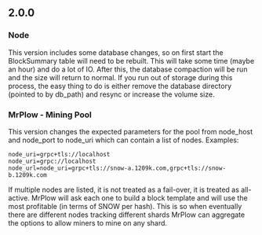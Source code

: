 ## 2.0.0 

### Node

This version includes some database changes, so on first start the BlockSummary table will need to be rebuilt.
This will take some time (maybe an hour) and do a lot of IO.  After this, the database compaction will be run
and the size will return to normal.  If you run out of storage during this process, the easy thing to
do is either remove the database directory (pointed to by db_path) and resync or increase the volume size.

### MrPlow - Mining Pool

This version changes the expected parameters for the pool from node_host and node_port to node_uri which can contain a list
of nodes.  Examples:


    node_uri=grpc+tls://localhost
    node_uri=grpc://localhost
    node_url=node_uri=grpc+tls://snow-a.1209k.com,grpc+tls://snow-b.1209k.com

If multiple nodes are listed, it is not treated as a fail-over, it is treated as all-active.  MrPlow will ask each one
to build a block template and will use the most profitable (in terms of SNOW per hash).  This is so when eventually
there are different nodes tracking different shards MrPlow can aggregate the options to allow miners to mine on any
shard.

